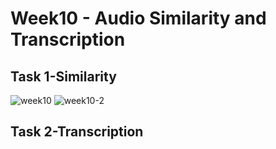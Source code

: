 # Week10 - Audio Similarity and Transcription
## Task 1-Similarity

![week10](https://github.com/Vvvi00/MCA-2023/assets/145675705/36bb41e5-efa2-4754-b510-2440ab1123c2)
![week10-2](https://github.com/Vvvi00/MCA-2023/assets/145675705/7b5c84fd-3284-41bc-9244-722635057b36)

## Task 2-Transcription
